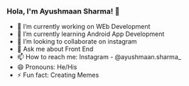 ### Hola, I'm Ayushmaan Sharma! 👋

- 🔭 I’m currently working on WEb Development
- 🌱 I’m currently learning Android App Development
- 👯 I’m looking to collaborate on instagram
- 💬 Ask me about Front End
- 📫 How to reach me: Instagram - @ayushmaan.sharma_
- 😄 Pronouns: He/His
- ⚡ Fun fact: Creating Memes

